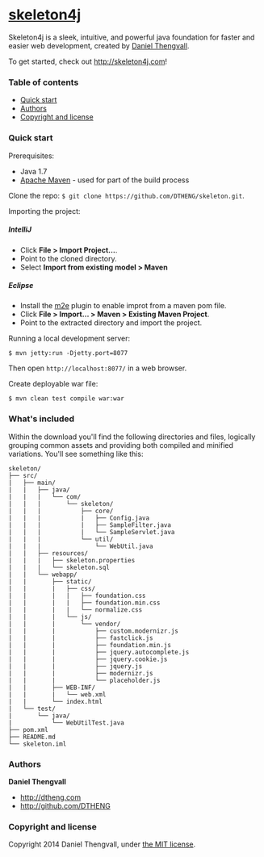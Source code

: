 # [skeleton4j](http://skeleton4j.com)

Skeleton4j is a sleek, intuitive, and powerful java foundation for faster and easier web development, created by [Daniel Thengvall](http://dtheng.com).

To get started, check out <http://skeleton4j.com>!

### Table of contents

 - [Quick start](#quick-start)
 - [Authors](#authors)
 - [Copyright and license](#copyright-and-license)

### Quick start

Prerequisites:
- Java 1.7
- [Apache Maven](http://maven.apache.org/) - used for part of the build process

Clone the repo: `$ git clone https://github.com/DTHENG/skeleton.git`.

Importing the project:

##### IntelliJ
- Click **File > Import Project...**.
- Point to the cloned directory.
- Select **Import from existing model > Maven**

##### Eclipse
- Install the [m2e](http://eclipse.org/m2e/) plugin to enable improt from a maven pom file.
- Click **File > Import... > Maven > Existing Maven Project**.
- Point to the extracted directory and import the project.

Running a local development server:
```
$ mvn jetty:run -Djetty.port=8077
```
Then open `http://localhost:8077/` in a web browser.

Create deployable war file:
```
$ mvn clean test compile war:war
```


### What's included

Within the download you'll find the following directories and files, logically grouping common assets and providing both compiled and minified variations. You'll see something like this:

```
skeleton/
├── src/
|	├── main/
|	|	├── java/
|	|	|	└── com/
|	|	|	    └── skeleton/
|	|	|		    ├── core/
|	|	|		    |	├── Config.java
|	|	|		    |	├── SampleFilter.java
|	|	|		    |	└── SampleServlet.java
|	|	|		    └──	util/
|	|	|		    	└── WebUtil.java
|	|	├── resources/
|	|	|	├── skeleton.properties
|	|	|	└── skeleton.sql
|	|	└── webapp/
|	|		├── static/
|	|		|	├── css/
|	|		|	|	├── foundation.css
|	|		|	|	├── foundation.min.css
|	|		|	|	└── normalize.css
|	|		|	└── js/
|	|		|		└── vendor/
|	|		|			├── custom.modernizr.js
|	|		|			├── fastclick.js
|	|		|			├── foundation.min.js
|	|		|			├── jquery.autocomplete.js
|	|		|			├── jquery.cookie.js
|	|		|			├── jquery.js
|	|		|			├── modernizr.js
|	|		|			└── placeholder.js
|	|		├── WEB-INF/
|	|		|	└── web.xml
|	|		└── index.html
|	└── test/
|		└── java/
|			└── WebUtilTest.java
├── pom.xml
├── README.md
└── skeleton.iml
```


### Authors

**Daniel Thengvall**

- <http://dtheng.com>
- <http://github.com/DTHENG>


### Copyright and license

Copyright 2014 Daniel Thengvall, under [the MIT license](http://opensource.org/licenses/MIT).

